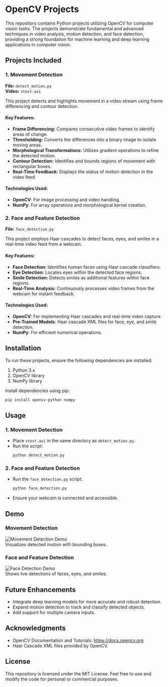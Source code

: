 # OpenCV Projects

This repository contains Python projects utilizing OpenCV for computer vision tasks. The projects demonstrate fundamental and advanced techniques in video analysis, motion detection, and face detection, providing a strong foundation for machine learning and deep learning applications in computer vision.

## Projects Included

### 1. Movement Detection
**File:** `detect_motion.py`  
**Video:** `vtest.avi`

This project detects and highlights movement in a video stream using frame differencing and contour detection.

#### Key Features:
- **Frame Differencing:** Compares consecutive video frames to identify areas of change.
- **Thresholding:** Converts the differences into a binary image to isolate moving areas.
- **Morphological Transformations:** Utilizes gradient operations to refine the detected motion.
- **Contour Detection:** Identifies and bounds regions of movement with rectangular boxes.
- **Real-Time Feedback:** Displays the status of motion detection in the video feed.

#### Technologies Used:
- **OpenCV**: For image processing and video handling.
- **NumPy**: For array operations and morphological kernel creation.

### 2. Face and Feature Detection
**File:** `face_detection.py`

This project employs Haar cascades to detect faces, eyes, and smiles in a real-time video feed from a webcam.

#### Key Features:
- **Face Detection:** Identifies human faces using Haar cascade classifiers.
- **Eye Detection:** Locates eyes within the detected face regions.
- **Smile Detection:** Detects smiles as additional features within face regions.
- **Real-Time Analysis:** Continuously processes video frames from the webcam for instant feedback.

#### Technologies Used:
- **OpenCV**: For implementing Haar cascades and real-time video capture.
- **Pre-Trained Models**: Haar cascade XML files for face, eye, and smile detection.
- **NumPy**: For efficient numerical operations.

## Installation
To run these projects, ensure the following dependencies are installed:

1. Python 3.x
2. OpenCV library
3. NumPy library

Install dependencies using pip:
```bash
pip install opencv-python numpy
```

## Usage

### 1. Movement Detection
- Place `vtest.avi` in the same directory as `detect_motion.py`.
- Run the script:
  ```bash
  python detect_motion.py
  ```

### 2. Face and Feature Detection
- Run the `face_detection.py` script:
  ```bash
  python face_detection.py
  ```
- Ensure your webcam is connected and accessible.

## Demo

### Movement Detection
![Movement Detection Demo](placeholder_for_demo.gif)  
Visualizes detected motion with bounding boxes.

### Face and Feature Detection
![Face Detection Demo](placeholder_for_demo.gif)  
Shows live detections of faces, eyes, and smiles.

## Future Enhancements
- Integrate deep learning models for more accurate and robust detection.
- Expand motion detection to track and classify detected objects.
- Add support for multiple camera inputs.

## Acknowledgments
- OpenCV Documentation and Tutorials: https://docs.opencv.org
- Haar Cascade XML files provided by OpenCV.

## License
This repository is licensed under the MIT License. Feel free to use and modify the code for personal or commercial purposes.
